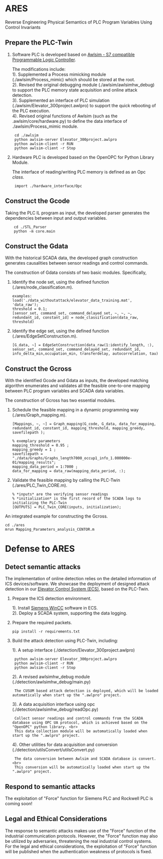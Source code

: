 # ARES
Reverse Engineering Physical Semantics of PLC Program Variables Using Control Invariants


## Prepare the PLC-Twin
1. Software PLC is developed based on [Awlsim - S7 compatible Programmable Logic Controller](https://github.com/mbuesch/awlsim).

	The modifications include: <br>
	1). Supplemented a Process mimicking module (./awlsim/Process_mimic) which should be stored at the root. <br>
	2). Revised the original debugging module (./awlsim/awlsimhw_debug) to support the PLC memory state acquisition and online attack detection. <br>
	3). Supplemented an interface of PLC simulation (./awlsim/Elevator_300project.awlpro) to support the quick rebooting of the PLC execution. <br>
	4). Revised original functions of Awlsim (such as the .awlsim/core/hardware.py) to define the data interface of ./awlsim/Process_mimic module. <br>
		
		cd ./awlsim
		python awlsim-server Elevator_300project.awlpro
		python awlsim-client -r RUN  
		python awlsim-client -r Stop 

2. Hardware PLC is developed based on the OpenOPC for Python Library Module. 

	The interface of reading/writing PLC memory is defined as an Opc *class*. 
		
		import ./hardware_interface/Opc

## Construct the Gcode <br>
Taking the PLC IL program as input, the developed parser generates the dependencies between input and output variables. <br>

```
	cd ./STL_Parser
	python -m core.main
```
## Construct the Gdata <br>

With the historical SCADA data, the developed graph construction generates causalities between sensor readings and control commands. 

The construction of Gdata consists of two basic modules. Specifically, <br>
1. Identify the node set, using the defined function (./ares/node_classification.m). 
	
	```
	examples:
	load('./data_withoutattack/elevator_data_training.mat', 'data_raw'); 
	threshold = 0.1;
	[sensor_set, command_set, command_delayed_set, ~, ~, ~, redundant_id, constant_id] = node_classification(data_raw, threshold)
	```

2. Identify the edge set, using the defined function (./ares/EdgeSetConstruction.m). 
	
	```
	[G_data, ~] = EdgeSetConstruction(data_raw(1:identify_length, :), sensor_set, command_set, command_delayed_set, redundant_id, info_delta_min,occupation_min, transferdelay, autocorrelation, tau)
	```


## Construct the Gcross <br>

With the identified Gcode and Gdata as inputs, the developed matching algorithm enumerates and validates all the feasible one-to-one mapping between PLC program variables and SCADA data variables. 

The construction of Gcross has two essential modules. 
1. Schedule the feasible mapping in a dynamic programming way (./ares/Graph_mapping.m). 

	```
	[Mappings, ~, ~] = Graph_mapping(G_code, G_data, data_for_mapping, redundant_id, constant_id, mapping_threshold, mapping_greedy, savefilepath );

	% exemplary parameters 
	mapping_threshold = 0.95 ;
	mapping_greedy = 1 ;
	savefilepath = "./data/Graphs/Graphs_length7000_occup1_info_1.000000e-01/mapping_results"; 
	mapping_data_period = 1:7000 ; 
	data_for_mapping = data_raw(mapping_data_period, :);
	```
2. Validate the feasible mapping by calling the PLC-Twin (./ares/PLC_Twin_CORE.m). 
	
	```
	% *inputs* are the verifying sensor readings  
	% *initialization* is the first record of the SCADA logs to initializing the PLC-Twin  
	[OUTPUTS] = PLC_Twin_CORE(inputs, initialization); 
	```

An integrated example for constructing the Gcross. 

	cd ./ares
	mrun Mapping_Parameters_analysis_CENTOR.m 


# Defense to ARES 

## Detect semantic attacks <br>
The implementation of online detection relies on the detailed information of ICS devices/software. 
We showcase the deployment of designed attack detection in our [Elevator Control System (ECS)](https://dl.acm.org/doi/10.1145/3560905.3568521), based on the PLC-Twin. 

1. Prepare the ICS detection environment. <br>
	
	1). Install [Siemens WinCC](https://www.siemens.com/global/en/products/automation/industry-software/automation-software/scada/simatic-wincc-v8/simatic-wincc-v7-basic-software.html) software in ECS. <br>
	2). Deploy a SCADA system, supporting the data logging. <br>

2. Prepare the required packets. <br> 

	```
	pip install -r requirements.txt
	```

3. Build the attack detection using PLC-Twin, including: <br>

	1). A setup interface (./detection/Elevator_300project.awlpro) <br>
		
		python awlsim-server Elevator_300project.awlpro
		python awlsim-client -r RUN  
		python awlsim-client -r Stop 
		
	2). A revised awlsimhw_debug module (./detection/awlsimhw_debug/main.py) <br>
		
		The CUSUM based attack detection is deployed, which will be loaded automatically when start up the ".awlpro" project. 
		
	3). A data acquisition interface using opc (./detection/awlsimhw_debug/readOpc.py) <br>
		
		Collect sensor readings and control commands from the SCADA database using OPC UA protocol, which is achieved based on the "OpenOPC" python library. <br>
		This data collection module will be automatically loaded when start up the ".awlpro" project. 
		
	4). Other utilities for data acquisition and conversion (./detection/utilsConvert/utilsConvert.py) <br>
		
		The data conversion between Awlsim and SCADA database is convert. <br>
		This conversion will be automatically loaded when start up the ".awlpro" project. 


## Respond to semantic attacks <br>

The exploitation of "Force" function for Siemens PLC and Rockwell PLC is coming soon!



## Legal and Ethical Considerations <br>

The response to semantic attacks makes use of the "Force" function of the industrial communication protocols. However, the "Force" function may also be utilized by adversaries, threatening the real industrial control systems. For the legal and ethical considerations, the exploitation of "Force" function will be published when the authentication weakness of protocols is fixed. 

